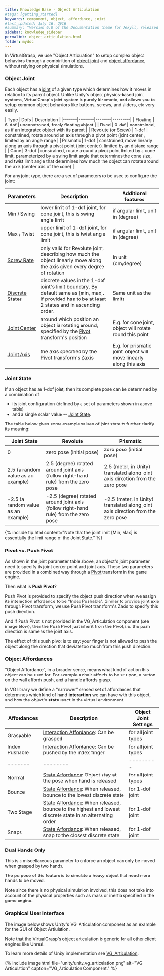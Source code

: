 ```yaml
---
title: Knowledge Base - Object Articulation
#tags: [getting_started]
keywords: component, object, affordance, joint
#last_updated: July 16, 2016
#summary: "Version 6.0 of the Documentation theme for Jekyll, released July 4, 2016, implements relative links so you can view the files offline or on any server without configuring urls and baseurls. Additionally, you can store pages in subdirectories. Templates for alerts and images are available."
sidebar: knowledge_sidebar
permalink: object_articulation.html
folder: mydoc
---
```


In VirtualGrasp, we use "Object Articulation" to setup complex object behaviors through a combinition of
<a href="#" data-toggle="tooltip" data-original-title="{{site.data.glossary.Joint}}">object joint</a> and
<a href="#" data-toggle="tooltip" data-original-title="{{site.data.glossary.Affordance}}">object affordance</a>,
without relying on physical simulations.

### Object Joint

Each object has a <a href="#" data-toggle="tooltip" data-original-title="{{site.data.glossary.Joint}}">joint</a> of a given type which determines how it moves in relation to its parent object.
Unlike Unity's object physics-based joint systems, VirtualGrasp's joint system is purely kinematic, and allows you to setup common object behaviors like buttons, screws, and sliders, etc very easily. 
   

| Type | Dofs | Description |
|-------|--------|--------|---------|
| Floating | 6-dof | unconstrained, freely floating object | 
| Fixed | 0-dof | constrained, as if an integrated object with its parent | 
| Revolute (or <a href="#" data-toggle="tooltip" data-original-title="{{site.data.glossary.ScrewJoint}}">Screw</a>) | 1-dof | constrained, rotate around an axis through a pivot point (joint center), limited by an angle range | 
| Prismatic | 1-dof | constrained, move linearly along an axis through a pivot point (joint center), limited by an distane range | 
| Cone | 3-dof | constrained, rotate around a pivot point limited by a cone limit, parameterized by a swing limit angle that determines the cone size, and twist limit angle that determines how much the object can rotate around the axis (center axis of the cone) |

For any joint type, there are a set of parameters to be used to configure the joint:

| Parameters | Description | Additional features |
|-------|--------|---------|
| Min / Swing | lower limit of 1-dof joint, for cone joint, this is swing angle limit | if angular limit, unit in (degree)|
| Max / Twist | upper limit of 1-dof joint, for cone joint, this is twist angle limit | if angular limit, unit in (degree) |
| <a href="#" data-toggle="tooltip" data-original-title="{{site.data.glossary.ScrewRate}}">Screw Rate</a> | only valid for Revolute joint, describing how much the object linearly move along the axis given every degree of rotation | In unit (cm/degree) | 
| <a href="#" data-toggle="tooltip" data-original-title="{{site.data.glossary.DiscreteStates}}">Discrete States</a> | discrete values in the 1-dof joint's limit boundary. By default same as [min, max]. If provided has to be at least 2 states and in ascending order. | Same unit as the limits | 
| <a href="#" data-toggle="tooltip" data-original-title="{{site.data.glossary.JointCenter}}">Joint Center</a> | around which position an object is rotating around, specified by the <a href="#" data-toggle="tooltip" data-original-title="{{site.data.glossary.Pivot}}">Pivot</a> transform's position | E.g. for cone joint, object will rotate round this point | 
| <a href="#" data-toggle="tooltip" data-original-title="{{site.data.glossary.JointAxis}}">Joint Axis</a> | the axis specified by the <a href="#" data-toggle="tooltip" data-original-title="{{site.data.glossary.Pivot}}">Pivot</a> transform's Zaxis | E.g. for prismatic joint, object will move linearly along this axis | 

### Joint State

If an object has an 1-dof joint, then its complete pose can be determined by a combination of 
* its joint configuration (defined by a set of parameters shown in above table) 
* and a single scalar value -- <a href="#" data-toggle="tooltip" data-original-title="{{site.data.glossary.JointState}}">Joint State</a>. 

The table below gives some example values of joint state to further clarify its meaning:

| Joint State | Revolute | Prismatic|
|-------|--------|---------|
| 0 | zero pose (initial pose) | zero pose (initial pose) |
| 2.5 (a random value as an example) | 2.5 (degree) rotated around joint axis (follow right-hand rule) from the zero pose | 2.5 (meter, in Unity) translated along joint axis direction from the zero pose |
| -2.5 (a random value as an example) | -2.5 (degree) rotated around joint axis (follow right-hand rule) from the zero pose | -2.5 (meter, in Unity) translated along joint axis direction from the zero pose |

{% include tip.html content="Note that the joint limit [Min, Max] is essentially the limit range of the Joint State." %}


### Pivot vs. Push Pivot

As shown in the joint parameter table above, an object's joint parameter need to specify its joint center point and joint axis. 
These two parameters are provided in a combined way through a <a href="#" data-toggle="tooltip" data-original-title="{{site.data.glossary.Pivot}}">Pivot</a> transform in the game engine. 

Then what is **Push Pivot**? 

Push Pivot is provided to specify the object push direction when we assign its interaction affordance to be "Index Pushable". 
Similar to provide joint axis through Pivot transform, we use Push Pivot transform's Zaxis to specify this push direction. 

And if Push Pivot is not provided in the VG_Articulation component (see image blow), then the Push Pivot just inherit from the Pivot, 
i.e. the push direction is same as the joint axis. 

The effect of this push pivot is to say: your finger is not allowed to push the object along the direction that deviate too much from this push direction.

### Object Affordances

“Object Affordance”, in a broader sense, means what kind of action this object can be used for. For example a chair affords to be sit upon, a button on the wall affords push, and a handle affords grasp.

In VG library we define a “narrower” sensed set of affordances that determines which kind of hand **interaction** we can have with this object, and how the object's **state** react in the virtual environment. 

| Affordances | Description | Object Joint Settings |
|-------|--------|---------|
| Graspable | <a href="#" data-toggle="tooltip" data-original-title="{{site.data.glossary.InteractionAffordance}}">Interaction Affordance</a>: Can be grasped | for all joint types | 
| Index Pushable | <a href="#" data-toggle="tooltip" data-original-title="{{site.data.glossary.InteractionAffordance}}">Interaction Affordance</a>: Can be pushed by the index finger | for all joint types | 
|-------|--------|---------|
| Normal | <a href="#" data-toggle="tooltip" data-original-title="{{site.data.glossary.StateAffordance}}">State Affordance</a>: Object stay at the pose when hand is released  | for all joint types| 
| Bounce | <a href="#" data-toggle="tooltip" data-original-title="{{site.data.glossary.StateAffordance}}">State Affordance</a>: When released, bounce to the lowest discrete state | for 1-dof joint | 
| Two Stage | <a href="#" data-toggle="tooltip" data-original-title="{{site.data.glossary.StateAffordance}}">State Affordance</a>: When released, bounce to the highest and lowest discrete state in an alternating order | for 1-dof joint | 
| Snaps | <a href="#" data-toggle="tooltip" data-original-title="{{site.data.glossary.StateAffordance}}">State Affordance</a>: When released, snap to the closest discrete state | for 1-dof joint | 

### Dual Hands Only

This is a miscellaneous parameter to enforce an object can only be moved when grasped by two hands. 

The purpose of this feature is to simulate a heavy object that need more hands to be moved. 

Note since there is no physical simulation involved, this does not take into account of the physical properties such as
mass or inertia specified in the game engine. 

### Graphical User Interface

The image below shows Unity's VG_Articulation component as an example for the GUI of Object Artiulation.

Note that the VirtualGrasp's object articulation is generic for all other client engines like Unreal.

To learn more details of Unity implementation see [VG_Articulation](unity_component_vgarticulation.html#unity-component-vgarticulation).

{% include image.html file="unity/unity_vg_articulation.png" alt="VG Articulation" caption="VG_Articulation Component." %}

